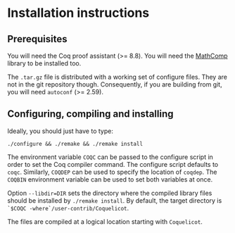 Installation instructions
=========================

Prerequisites
-------------

You will need the Coq proof assistant (>= 8.8). You will need the
[MathComp](http://math-comp.github.io/math-comp/) library to be installed too.

The `.tar.gz` file is distributed with a working set of configure files. They
are not in the git repository though. Consequently, if you are building from
git, you will need `autoconf` (>= 2.59).


Configuring, compiling and installing
-------------------------------------

Ideally, you should just have to type:

    ./configure && ./remake && ./remake install

The environment variable `COQC` can be passed to the configure script in order
to set the Coq compiler command. The configure script defaults to `coqc`.
Similarly, `COQDEP` can be used to specify the location of `coqdep`. The
`COQBIN` environment variable can be used to set both variables at once.

Option `--libdir=DIR` sets the directory where the compiled library files
should be installed by `./remake install`. By default, the target directory
is `` `$COQC -where`/user-contrib/Coquelicot ``.

The files are compiled at a logical location starting with `Coquelicot`.
